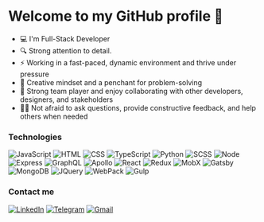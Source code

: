 # Welcome to my GitHub profile 👋

- 💻 I'm Full-Stack Developer
- 🔍 Strong attention to detail.
- ⚡ Working in a fast-paced, dynamic environment and thrive under pressure
- 🎨 Creative mindset and a penchant for problem-solving
- 🤝 Strong team player and enjoy collaborating with other developers, designers, and stakeholders
- 🙋‍♂️ Not afraid to ask questions, provide constructive feedback, and help others when needed

### Technologies
![JavaScript](https://img.shields.io/badge/JavaScript-F7DF1E?style=for-the-badge&logo=javascript&logoColor=black)
![HTML](https://img.shields.io/badge/HTML-e34c26?style=for-the-badge&logo=HTML5&logoColor=white)
![CSS](https://img.shields.io/badge/CSS-42a5f5?style=for-the-badge&logo=CSS3&logoColor=white)
![TypeScript](https://img.shields.io/badge/TypeScript-007ACC?style=for-the-badge&logo=typescript&logoColor=white)
![Python](https://img.shields.io/badge/Python-F7DF1E?style=for-the-badge&logo=python&logoColor=denim)
![SCSS](https://img.shields.io/badge/SCSS-cc6699?style=for-the-badge&logo=Sass&logoColor=white)
![Node](https://img.shields.io/badge/Node.js-000000?style=for-the-badge&logo=Node.js&logoColor=339933)
![Express](https://img.shields.io/badge/Express.js-D3D3D3?style=for-the-badge&logo=Express&logoColor=000000)
![GraphQL](https://img.shields.io/badge/GraphQL-E10098?style=for-the-badge&logo=GraphQL&logoColor=ffffff)
![Apollo](https://img.shields.io/badge/Apollo-311C87?style=for-the-badge&logo=ApolloGraphQL&logoColor=ffffff)
![React](https://img.shields.io/badge/React-000000?style=for-the-badge&logo=React&logoColor=61DBFB)
![Redux](https://img.shields.io/badge/Redux-D3D3D3?style=for-the-badge&logo=Redux&logoColor=764abc)
![MobX](https://img.shields.io/badge/MobX-FF9955?style=for-the-badge&logo=MobX&logoColor=ffffff)
![Gatsby](https://img.shields.io/badge/Gatsby-663399?style=for-the-badge&logo=Gatsby&logoColor=ffffff)
![MongoDB](https://img.shields.io/badge/MongoDB-000000?style=for-the-badge&logo=MongoDB&logoColor=47A248)
![JQuery](https://img.shields.io/badge/JQuery-D3D3D3?style=for-the-badge&logo=JQuery&logoColor=0769ad)
![WebPack](https://img.shields.io/badge/Webpack-000000?style=for-the-badge&logo=Webpack&logoColor=8ED5FA)
![Gulp](https://img.shields.io/badge/Gulp-D3D3D3?style=for-the-badge&logo=Gulp&logoColor=DB4446)

### Contact me
[![LinkedIn](https://img.shields.io/badge/LinkedIn-vladyslav&ndash;panchenko280-brightgreen)](https://www.linkedin.com/in/vladyslav-panchenko280/)
[![Telegram](https://img.shields.io/badge/Telegram-@vladyslavpanchenko-brightgreen)](https://t.me/vladyslavpanchenko)
[![Gmail](https://img.shields.io/badge/Gmail-vladpanchenko280@gmail.com-brightgreen)](mailto:vladpanchenko280@gmail.com)

